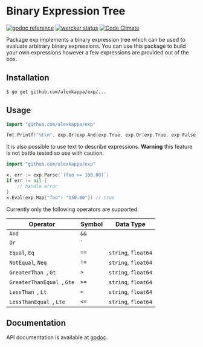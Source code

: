 # Binary Expression Tree

[![godoc reference](https://godoc.org/github.com/alexkappa/exp?status.svg)](https://godoc.org/github.com/alexkappa/exp) [![wercker status](https://app.wercker.com/status/3627f2113c06b84a316c4d3ab59b414c/s/master "wercker status")](https://app.wercker.com/project/byKey/3627f2113c06b84a316c4d3ab59b414c) [![Code Climate](https://codeclimate.com/repos/57ee74cb0cee2109cb001a8d/badges/df8b36b023b964ac23ca/gpa.svg)](https://codeclimate.com/repos/57ee74cb0cee2109cb001a8d/feed)

Package exp implements a binary expression tree which can be used to evaluate
arbitrary binary expressions. You can use this package to build your own
expressions however a few expressions are provided out of the box.

## Installation

```
$ go get github.com/alexkappa/exp/...
```

## Usage

```Go
import "github.com/alexkappa/exp"

fmt.Printf("%t\n", exp.Or(exp.And(exp.True, exp.Or(exp.True, exp.False)), exp.Not(exp.False)).Eval(nil)) // true
```

It is also possible to use text to describe expressions. **Warning** this feature is not battle tested so use with caution.

```Go
import "github.com/alexkappa/exp"

x, err := exp.Parse(`(foo >= 100.00)`)
if err != nil {
	// handle error
}
x.Eval(exp.Map{"foo": "150.00"}) // true
```

Currently only the following operators are supported.

|Operator|Symbol|Data Type|
|-|-|-|
|`And`|`&&`||
|`Or`|`||`||
|`Equal`, `Eq`|`==`|`string`, `float64`|
|`NotEqual`, `Neq`|`!=`|`string`, `float64`|
|`GreaterThan `, `Gt`|`>`|`string`, `float64`|
|`GreaterThanEqual `, `Gte`|`>=`|`string`, `float64`|
|`LessThan `, `Lt`|`<`|`string`, `float64`|
|`LessThanEqual `, `Lte`|`<=`|`string`, `float64`|

## Documentation

API documentation is available at [godoc](https://godoc.org/github.com/alexkappa/exp).
